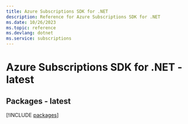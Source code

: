 ```yaml
---
title: Azure Subscriptions SDK for .NET
description: Reference for Azure Subscriptions SDK for .NET
ms.date: 10/26/2023
ms.topic: reference
ms.devlang: dotnet
ms.service: subscriptions
---
```

# Azure Subscriptions SDK for .NET - latest
## Packages - latest
[!INCLUDE [packages](subscriptions-index.md)]